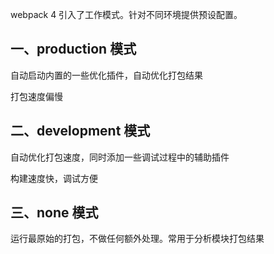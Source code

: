 
webpack 4 引入了工作模式。针对不同环境提供预设配置。

## 一、production 模式

自动启动内置的一些优化插件，自动优化打包结果

打包速度偏慢


## 二、development 模式

自动优化打包速度，同时添加一些调试过程中的辅助插件

构建速度快，调试方便


## 三、none 模式

运行最原始的打包，不做任何额外处理。常用于分析模块打包结果
